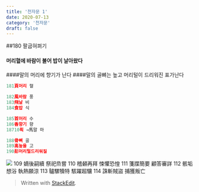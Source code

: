 ```yaml
---
title: '천자문 1'
date: 2020-07-13
category: '천자문'
draft: false
---
```

##180  팔굽혀펴기
 #### 머리혈에 바람이 불어 밥이 날아왔다
####말의 머리에 향기가 난다
####말의 골뼈는 높고 머리털이 드리워진 표가난다

```js
181頁머리 혈

182風바람 풍
183飛날 비
184食밥 식

185首머리 수
186香향기 향
18710획 →馬말 마

188骨뼈 골
189高높을 고
190髟머리털드리워질

```
![](https://i.ibb.co/Y3cw2nN/Screen-Shot-2020-07-13-at-12-05-05-PM.png)
109 嫡後嗣續 祭祀烝嘗 110 稽顙再拜 悚懼恐惶 
111 箋牒簡要 顧答審詳 112 骸垢想浴 執熱願涼 
113 驢騾犢特 駭躍超驤 114 誅斬賊盜 捕獲叛亡 
> Written with [StackEdit](https://stackedit.io/).
<!--stackedit_data:
eyJoaXN0b3J5IjpbLTE2Njk2NzQ0MjMsMTQxNDQ2MzYyMyw4OT
I2NjAyNzksOTYyODE0NjYsLTE4NTc2NTMwNTEsLTIxNTY5MDk5
Myw3NjI4ODAzNDEsNzk3OTM0MTcxLC0xNDgzNDc5NzAsOTkwOD
UzMzY2LDgyMTcyNDQ5N119
-->